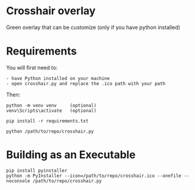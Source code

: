 # Crosshair overlay
Green overlay that can be customize (only if you have python installed)

# Requirements
You will first need to:

    - have Python installed on your machine
    - open crosshair.py and replace the .ico path with your path

Then:

    python -m venv venv     (optional)
    venv\Scripts\activate   (optional)
    
    pip install -r requirements.txt
    
    python /path/to/repo/crosshair.py


# Building as an Executable
    pip install pyinstaller
    python -m PyInstaller --icon=/path/to/repo/crosshair.ico --onefile --noconsole /path/to/repo/crosshair.py
